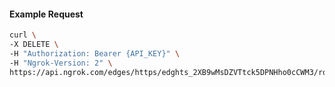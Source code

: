 <!-- Code generated for API Clients. DO NOT EDIT. -->

#### Example Request

```bash
curl \
-X DELETE \
-H "Authorization: Bearer {API_KEY}" \
-H "Ngrok-Version: 2" \
https://api.ngrok.com/edges/https/edghts_2XB9wMsDZVTtck5DPNHho0cCWM3/routes/edghtsrt_2XB9wTR2Br5fZ6jbe8i7yFD69BG/backend
```
